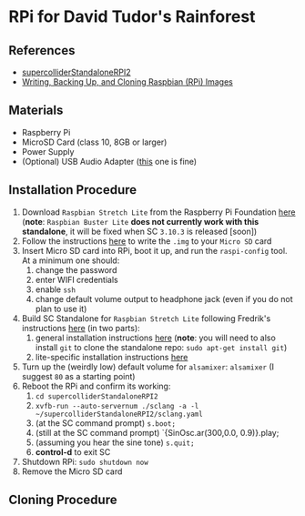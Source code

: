 # RPi for David Tudor's Rainforest

## References
* [supercolliderStandaloneRPI2](https://github.com/redFrik/supercolliderStandaloneRPI2)
* [Writing, Backing Up, and Cloning Raspbian (RPi) Images](https://gist.github.com/caseyanderson/31b615045332a6ab3f4028c696920f57#write-img-from-rpi-foundation)


## Materials
* Raspberry Pi
* MicroSD Card (class 10, 8GB or larger)
* Power Supply
* (Optional) USB Audio Adapter ([this](https://www.adafruit.com/product/1475) one is fine)


## Installation Procedure
1. Download `Raspbian Stretch Lite` from the Raspberry Pi Foundation [here](https://downloads.raspberrypi.org/raspbian_lite/images/raspbian_lite-2019-04-09/2019-04-08-raspbian-stretch-lite.zip) (**note**: `Raspbian Buster Lite` **does not currently work with this standalone**, it will be fixed when SC `3.10.3` is released [soon])
2. Follow the instructions [here](https://gist.github.com/caseyanderson/31b615045332a6ab3f4028c696920f57#pre-flight) to write the `.img` to your `Micro SD` card
3. Insert Micro SD card into RPi, boot it up, and run the `raspi-config` tool. At a minimum one should:
    1. change the password
    2. enter WIFI credentials
    3. enable `ssh`
    4. change default volume output to headphone jack (even if you do not plan to use it)
4. Build SC Standalone for `Raspbian Stretch Lite` following Fredrik's instructions [here](https://github.com/redFrik/supercolliderStandaloneRPI2) (in two parts):
    1. general installation instructions [here](https://github.com/redFrik/supercolliderStandaloneRPI2#installation) (**note**: you will need to also install `git` to clone the standalone repo: `sudo apt-get install git`)
    2. lite-specific installation instructions [here](https://github.com/redFrik/supercolliderStandaloneRPI2#stretch-lite)
5. Turn up the (weirdly low) default volume for `alsamixer`: `alsamixer` (I suggest `80` as a starting point)
6. Reboot the RPi and confirm its working:
    1. `cd supercolliderStandaloneRPI2`
    2. `xvfb-run --auto-servernum ./sclang -a -l ~/supercolliderStandaloneRPI2/sclang.yaml`
    3. (at the SC command prompt) `s.boot;`
    4. (still at the SC command prompt) `{SinOsc.ar(300,0.0, 0.9)}.play;
    5. (assuming you hear the sine tone) `s.quit;`
    6. **control-d** to exit SC
7. Shutdown RPi: `sudo shutdown now`
8. Remove the Micro SD card


## Cloning Procedure


